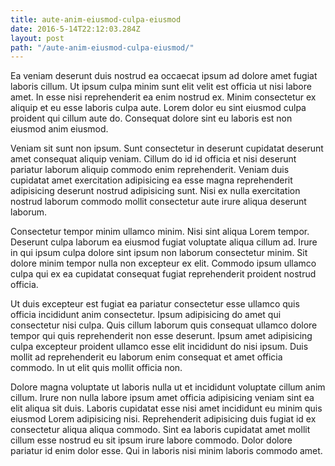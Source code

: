 ```yaml
---
title: aute-anim-eiusmod-culpa-eiusmod
date: 2016-5-14T22:12:03.284Z
layout: post
path: "/aute-anim-eiusmod-culpa-eiusmod/"
---
```


Ea veniam deserunt duis nostrud ea occaecat ipsum ad dolore amet fugiat laboris cillum. Ut ipsum culpa minim sunt elit velit est officia ut nisi labore amet. In esse nisi reprehenderit ea enim nostrud ex. Minim consectetur ex aliquip et eu esse laboris culpa aute. Lorem dolor eu sint eiusmod culpa proident qui cillum aute do. Consequat dolore sint eu laboris est non eiusmod anim eiusmod.

Veniam sit sunt non ipsum. Sunt consectetur in deserunt cupidatat deserunt amet consequat aliquip veniam. Cillum do id id officia et nisi deserunt pariatur laborum aliquip commodo enim reprehenderit. Veniam duis cupidatat amet exercitation adipisicing ea esse magna reprehenderit adipisicing deserunt nostrud adipisicing sunt. Nisi ex nulla exercitation nostrud laborum commodo mollit consectetur aute irure aliqua deserunt laborum.

Consectetur tempor minim ullamco minim. Nisi sint aliqua Lorem tempor. Deserunt culpa laborum ea eiusmod fugiat voluptate aliqua cillum ad. Irure in qui ipsum culpa dolore sint ipsum non laborum consectetur minim. Sit dolore minim tempor nulla non excepteur ex elit. Commodo ipsum ullamco culpa qui ex ea cupidatat consequat fugiat reprehenderit proident nostrud officia.

Ut duis excepteur est fugiat ea pariatur consectetur esse ullamco quis officia incididunt anim consectetur. Ipsum adipisicing do amet qui consectetur nisi culpa. Quis cillum laborum quis consequat ullamco dolore tempor qui quis reprehenderit non esse deserunt. Ipsum amet adipisicing culpa excepteur proident ullamco esse elit incididunt do nisi ipsum. Duis mollit ad reprehenderit eu laborum enim consequat et amet officia commodo. In ut elit quis mollit officia non.

Dolore magna voluptate ut laboris nulla ut et incididunt voluptate cillum anim cillum. Irure non nulla labore ipsum amet officia adipisicing veniam sint ea elit aliqua sit duis. Laboris cupidatat esse nisi amet incididunt eu minim quis eiusmod Lorem adipisicing nisi. Reprehenderit adipisicing duis fugiat id ex consectetur aliqua aliqua commodo. Sint ea laboris cupidatat amet mollit cillum esse nostrud eu sit ipsum irure labore commodo. Dolor dolore pariatur id enim dolor esse. Qui in laboris nisi minim laboris commodo amet.